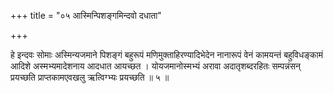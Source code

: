 +++
title = "०५ आस्मिन्पिशङ्गमिन्दवो दधाता"

+++

हे इन्दवः सोमाः अस्मिन्यजमाने पिशङ्गं बहुरूपं मणिमुक्ताहिरण्यादिभेदेन नानारूपं वेनं कामयन्तं बहुविधङ्कामं आदिशे अस्मभ्यमादेशनाय आदधात आयच्छत । योयजमानोस्मभ्यं अरावा अदातृशब्दरहितः सम्पन्नंसन् प्रयच्छति प्राप्तकामएवखलु ऋत्विग्भ्यः प्रयच्छति ॥ ५ ॥